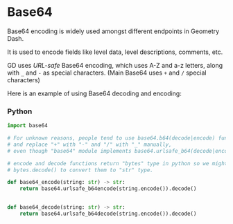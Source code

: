 # Base64

Base64 encoding is widely used amongst different endpoints in Geometry Dash.

It is used to encode fields like level data, level descriptions, comments, etc.

GD uses *URL-safe* Base64 encoding, which uses A-Z and a-z letters, along with `_` and `-` as special characters. (Main Base64 uses `+` and `/` special characters)

Here is an example of using Base64 decoding and encoding:

<!-- tabs:start -->

### **Python**

```py
import base64

# For unknown reasons, people tend to use base64.b64(decode|encode) functions
# and replace "+" with "-" and "/" with "_" manually,
# even though "base64" module implements base64.urlsafe_b64(decode|encode).

# encode and decode functions return "bytes" type in python so we might want to use
# bytes.decode() to convert them to "str" type.

def base64_encode(string: str) -> str:
    return base64.urlsafe_b64encode(string.encode()).decode()


def base64_decode(string: str) -> str:
    return base64.urlsafe_b64decode(string.encode()).decode()
```

<!-- tabs:end -->
